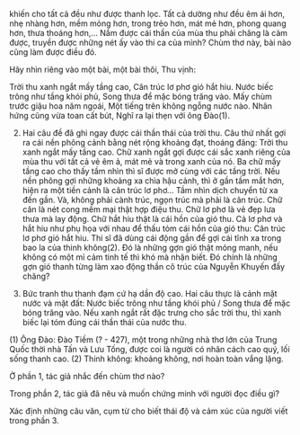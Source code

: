 khiến cho tất cả đều như được thanh lọc. Tất cả dường như đều êm ái hơn, nhẹ nhàng hơn, mềm mỏng hơn, trong trẻo hơn, mát mẻ hơn, phong quang hơn, thưa thoáng hơn,... Nắm được cái thần của mùa thu phải chăng là cảm được, truyền được những nét ấy vào thi ca của mình? Chùm thơ này, bài nào cũng làm được điều đó.

Hãy nhìn riêng vào một bài, một bài thôi, Thu vịnh:

Trời thu xanh ngắt mấy tầng cao,
Cân trúc lơ phơ gió hắt hiu.
Nước biếc trông như tầng khói phủ,
Song thưa để mặc bóng trăng vào.
Mấy chùm trước giậu hoa năm ngoái,
Một tiếng trên không ngỗng nước nào.
Nhân hứng cũng vừa toan cất bút,
Nghĩ ra lại thẹn với ông Đào(1).

2. Hai câu đề đã ghi ngay được cái thần thái của trời thu. Câu thứ nhất gợi ra cái nền phông cảnh bằng nét rộng khoảng đạt, thoáng đãng: Trời thu xanh ngắt mấy tầng cao. Chữ xanh ngắt gợi được cái sắc xanh riêng của mùa thu với tất cả vẻ êm ả, mát mẻ và trong xanh của nó. Ba chữ mấy tầng cao cho thấy tầm nhìn thì sĩ được mở cùng với các tầng trời. Nếu nền phông gợi những khoảng xa chìa hậu cảnh, thì ở gần tầm mắt hơn, hiện ra một tiền cảnh là cân trúc lơ phơ... Tầm nhìn dịch chuyển từ xa đến gần. Và, không phải cành trúc, ngọn trúc mà phải là cân trúc. Chữ cân là nét cong mềm mại thật hợp điệu thu. Chữ lơ phơ là vẻ đẹp lưa thưa mà lay động. Chữ hắt hiu thật là cái hồn của gió thu. Cả lơ phơ và hắt hiu như phụ họa với nhau để thấu tỏm cái hồn của gió thu: Cân trúc lơ phơ gió hắt hiu. Thi sĩ đã dùng cái động gần để gợi cái tĩnh xa trong bao la của thinh không(2). Đó là những gợn gió thật mỏng manh, nếu không có một mỉ cảm tinh tế thì khó mà nhận biết. Đó chính là những gợn gió thanh từng làm xao động thần cô trúc của Nguyễn Khuyến đấy chăng?

3. Bức tranh thu thanh đạm cứ hạ dần độ cao. Hai câu thực là cảnh mặt nước và mặt đất: Nước biếc trông như tầng khói phủ / Song thưa để mặc bóng trăng vào. Nếu xanh ngắt rất đặc trưng cho sắc trời thu, thì xanh biếc lại tóm đúng cái thần thái của nước thu.

(1) Ông Đào: Đào Tiềm (? - 427), một trong những nhà thơ lớn của Trung Quốc thời nhà Tấn và Lưu Tống, được coi là người có nhân cách cao quý, lối sống thanh cao.
(2) Thinh không: khoảng không, nơi hoàn toàn vắng lặng.

Ở phần 1, tác giả nhắc đến chùm thơ nào?

Trong phần 2, tác giả đã nêu và muốn chứng minh với người đọc điều gì?

Xác định những câu văn, cụm từ cho biết thái độ và cảm xúc của người viết trong phần 3.